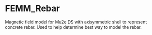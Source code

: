 # FEMM_Rebar
Magnetic field model for Mu2e DS with axisymmetric shell to represent concrete rebar. Used to help determine best way to model the rebar.

